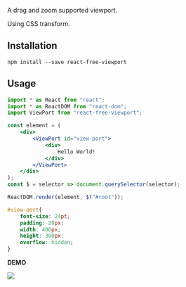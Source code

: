 A drag and zoom supported viewport. 

Using CSS transform. 

## Installation

```shell
npm install --save react-free-viewport
```

## Usage

```jsx
import * as React from "react";
import * as ReactDOM from "react-dom";
import ViewPort from "react-free-viewport";

const element = (
    <div>
        <ViewPort id="view-port">
            <div>
                Hello World!
            </div>
        </ViewPort>
    </div>
);
const $ = selector => document.querySelector(selector);

ReactDOM.render(element, $("#root"));
```

```css
#view-port{
    font-size: 24pt;
    padding: 20px;
    width: 400px;
    height: 300px;
    overflow: hidden;
}
```

**DEMO**

![](https://cdn-img.sardinefish.com/NTk5NDM5)